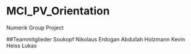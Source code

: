 # MCI_PV_Orientation
Numerik Group Project

##Teammitglieder
Soukopf Nikolaus
Erdogan Abdullah
Holzmann Kevin
Heiss Lukas
